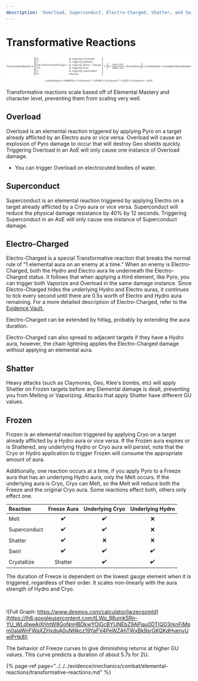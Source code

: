 ```yaml
---
description: 'Overload, Superconduct, Electro-Charged, Shatter, and Swirl.'
---
```


# Transformative Reactions

![](../../../.gitbook/assets/image.png)

Transformative reactions scale based off of Elemental Mastery and character level, preventing them from scaling very well.

## **Overload**

Overload is an elemental reaction triggered by applying Pyro on a target already afflicted by an Electro aura or vice versa. Overload will cause an explosion of Pyro damage to occur that will destroy Geo shields quickly. Triggering Overload in an AoE will only cause one instance of Overload damage.

* You can trigger Overload on electrocuted bodies of water.

## **Superconduct**

Superconduct is an elemental reaction triggered by applying Electro on a target already afflicted by a Cryo aura or vice versa. Superconduct will reduce the physical damage resistance by 40% by 12 seconds. Triggering Superconduct in an AoE will only cause one instance of Superconduct damage.

## Electro-Charged

Electro-Charged is a special Transformative reaction that breaks the normal rule of “1 elemental aura on an enemy at a time." When an enemy is Electro-Charged, both the Hydro and Electro aura lie underneath the Electro-Charged status. It follows that when applying a third element, like Pyro, you can trigger both Vaporize and Overload in the same damage instance. Since Electro-Charged hides the underlying Hydro and Electro auras, it continues to tick every second until there are 0.5s worth of Electro and Hydro aura remaining. For a more detailed description of Electro-Charged, refer to the [Evidence Vault.](https://library.keqingmains.com/evidence/mechanics/combat/elemental-reactions/transformative-reactions#electrocharged)

Electro-Charged can be extended by hitlag, probably by extending the aura duration.

Electro-Charged can also spread to adjacent targets if they have a Hydro aura, however, the chain lightning applies the Electro-Charged damage without applying an elemental aura.

## Shatter

Heavy attacks \(such as Claymores, Geo, Klee's bombs, etc\) will apply Shatter on Frozen targets before any Elemental damage is dealt, preventing you from Melting or Vaporizing. Attacks that apply Shatter have different GU values.

## Frozen

Frozen is an elemental reaction triggered by applying Cryo on a target already afflicted by a Hydro aura or vice versa. If the Frozen aura expires or is Shattered, any underlying Hydro or Cryo aura will persist, note that the Cryo or Hydro application to trigger Frozen will consume the appropriate amount of aura. 

Additionally, one reaction occurs at a time, if you apply Pyro to a Freeze aura that has an underlying Hydro aura, only the Melt occurs. If the underlying aura is Cryo, Cryo can Melt, so the Melt will reduce both the Freeze and the original Cryo aura. Some reactions effect both, others only effect one.

| Reaction | Freeze Aura | Underlying Cryo | Underlying Hydro |
| :--- | :---: | :---: | :---: |
| Melt |  ✔️ | ✔️ | ❌ |
| Superconduct |  ✔️ | ✔️ | ❌ |
| Shatter |  ✔️ | ❌ | ❌ |
| Swirl |  ✔️ | ✔️ | ✔️ |
| Crystallize | Shatter | ✔️ | ✔️ |

The duration of Freeze is dependent on the lowest gauge element when it is triggered, regardless of their order. It scales non-linearly with the aura strength of Hydro and Cryo.

‌

![Full Graph: https://www.desmos.com/calculator/jwzecgzmld](https://lh6.googleusercontent.com/tLWq_98umk5Rn-YU_WLdlweAiXhhtW8GoNnHBDkwYOlGcBYUNEbZ9APjau0DTIQO3rknFiMpm0alaWnFWaXZHxdoA0uNNkcz19YaFV4PeWZAhTWxBk9srGKQKdHyenyUwlPrtk8l)

The behavior of Freeze curves to give diminishing returns at higher GU values. This curve predicts a duration of about 5.7s for 2U.

{% page-ref page="../../../evidence/mechanics/combat/elemental-reactions/transformative-reactions.md" %}





